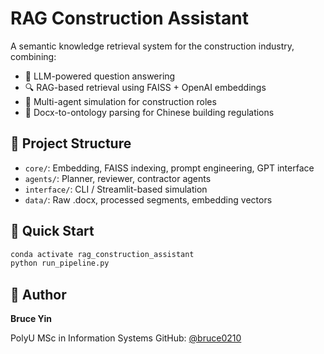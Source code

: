 # RAG Construction Assistant

A semantic knowledge retrieval system for the construction industry, combining:

- 🧠 LLM-powered question answering
- 🔍 RAG-based retrieval using FAISS + OpenAI embeddings
- 👷 Multi-agent simulation for construction roles
- 📑 Docx-to-ontology parsing for Chinese building regulations

## 📁 Project Structure

- `core/`: Embedding, FAISS indexing, prompt engineering, GPT interface
- `agents/`: Planner, reviewer, contractor agents
- `interface/`: CLI / Streamlit-based simulation
- `data/`: Raw .docx, processed segments, embedding vectors

## 🚀 Quick Start

```bash
conda activate rag_construction_assistant
python run_pipeline.py
```

## 🧠 Author

**Bruce Yin**

PolyU MSc in Information Systems
GitHub: [@bruce0210](https://github.com/bruce0210)
